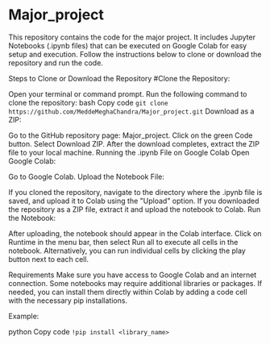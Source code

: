 # Major_project

This repository contains the code for the major project. It includes Jupyter Notebooks (.ipynb files) that can be executed on Google Colab for easy setup and execution. Follow the instructions below to clone or download the repository and run the code.

Steps to Clone or Download the Repository
#Clone the Repository:

Open your terminal or command prompt.
Run the following command to clone the repository:
bash
Copy code
```git clone https://github.com/MeddeMeghaChandra/Major_project.git```
Download as a ZIP:

Go to the GitHub repository page: Major_project.
Click on the green Code button.
Select Download ZIP.
After the download completes, extract the ZIP file to your local machine.
Running the .ipynb File on Google Colab
Open Google Colab:

Go to Google Colab.
Upload the Notebook File:

If you cloned the repository, navigate to the directory where the .ipynb file is saved, and upload it to Colab using the "Upload" option.
If you downloaded the repository as a ZIP file, extract it and upload the notebook to Colab.
Run the Notebook:

After uploading, the notebook should appear in the Colab interface.
Click on Runtime in the menu bar, then select Run all to execute all cells in the notebook.
Alternatively, you can run individual cells by clicking the play button next to each cell.

Requirements
Make sure you have access to Google Colab and an internet connection. Some notebooks may require additional libraries or packages. If needed, you can install them directly within Colab by adding a code cell with the necessary pip installations.

Example:

python
Copy code
```!pip install <library_name>```
